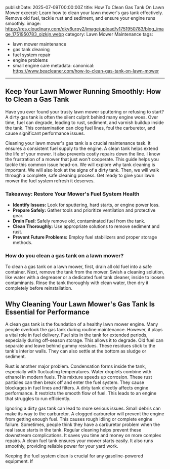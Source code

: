 publishDate: 2025-07-09T00:00:00Z
title: How To Clean Gas Tank On Lawn Mower
excerpt: Learn how to clean your lawn mower's gas tank effectively. Remove old fuel, tackle rust and sediment, and ensure your engine runs smoothly.
image: https://res.cloudinary.com/dky6urpy2/image/upload/v1751950783/blog_image_1751950783_ojzkjn.webp
category: Lawn Mower Maintenance
tags:
  - lawn mower maintenance
  - gas tank cleaning
  - fuel system repair
  - engine problems
  - small engine care
metadata:
  canonical: https://www.beacleaner.com/how-to-clean-gas-tank-on-lawn-mower
---

## Keep Your Lawn Mower Running Smoothly: How to Clean a Gas Tank

Have you ever found your trusty lawn mower sputtering or refusing to start? A dirty gas tank is often the silent culprit behind many engine woes. Over time, fuel can degrade, leading to rust, sediment, and varnish buildup inside the tank. This contamination can clog fuel lines, foul the carburetor, and cause significant performance issues.

Cleaning your lawn mower's gas tank is a crucial maintenance task. It ensures a consistent fuel supply to the engine. A clean tank helps extend the life of your mower. It also prevents costly repairs down the line. I know the frustration of a mower that just won't cooperate. This guide helps you tackle this common issue head-on. We will explore why tank cleaning is important. We will also look at the signs of a dirty tank. Then, we will walk through a complete, safe cleaning process. Get ready to give your lawn mower the fuel system refresh it deserves.

### Takeaway: Restore Your Mower's Fuel System Health

*   **Identify Issues:** Look for sputtering, hard starts, or engine power loss.
*   **Prepare Safely:** Gather tools and prioritize ventilation and protective gear.
*   **Drain Fuel:** Safely remove old, contaminated fuel from the tank.
*   **Clean Thoroughly:** Use appropriate solutions to remove sediment and rust.
*   **Prevent Future Problems:** Employ fuel stabilizers and proper storage methods.

### How do you clean a gas tank on a lawn mower?

To clean a gas tank on a lawn mower, first, drain all old fuel into a safe container. Next, remove the tank from the mower. Swish a cleaning solution, like water with a degreaser or a dedicated fuel tank cleaner, inside to loosen contaminants. Rinse the tank thoroughly with clean water, then dry it completely before reinstallation.

## Why Cleaning Your Lawn Mower's Gas Tank Is Essential for Performance

A clean gas tank is the foundation of a healthy lawn mower engine. Many people overlook the gas tank during routine maintenance. However, it plays a vital role in fuel delivery. Fuel sits in the tank for extended periods, especially during off-season storage. This allows it to degrade. Old fuel can separate and leave behind gummy residues. These residues stick to the tank's interior walls. They can also settle at the bottom as sludge or sediment.

Rust is another major problem. Condensation forms inside the tank, especially with fluctuating temperatures. Water droplets combine with ethanol in modern fuels. This mixture speeds up corrosion. These rust particles can then break off and enter the fuel system. They cause blockages in fuel lines and filters. A dirty tank directly affects engine performance. It restricts the smooth flow of fuel. This leads to an engine that struggles to run efficiently.

Ignoring a dirty gas tank can lead to more serious issues. Small debris can make its way to the carburetor. A clogged carburetor will prevent the engine from getting enough fuel. This causes rough idling or complete engine failure. Sometimes, people think they have a carburetor problem when the real issue starts in the tank. Regular cleaning helps prevent these downstream complications. It saves you time and money on more complex repairs. A clean fuel tank ensures your mower starts easily. It also runs smoothly, providing reliable power for your yard work.

Keeping the fuel system clean is crucial for any gasoline-powered equipment. If